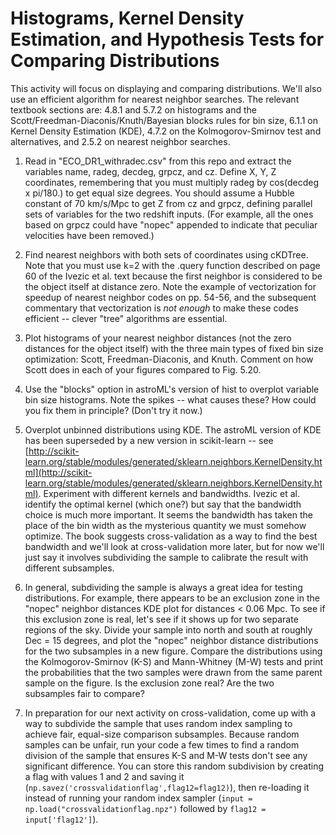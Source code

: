 # Histograms, Kernel Density Estimation, and Hypothesis Tests for Comparing Distributions

This activity will focus on displaying and comparing distributions. We'll also use an efficient algorithm for nearest neighbor searches. The relevant textbook sections are: 4.8.1 and 5.7.2 on histograms and the Scott/Freedman-Diaconis/Knuth/Bayesian blocks rules for bin size, 6.1.1 on Kernel Density Estimation (KDE), 4.7.2 on the Kolmogorov-Smirnov test and alternatives, and 2.5.2 on nearest neighbor searches.

1. Read in "ECO_DR1_withradec.csv" from this repo and extract the variables name, radeg, decdeg, grpcz, and cz. Define X, Y, Z coordinates, remembering that you must multiply radeg by cos(decdeg x pi/180.) to get equal size degrees. You should assume a Hubble constant of 70 km/s/Mpc to get Z from cz and grpcz, defining parallel sets of variables for the two redshift inputs. (For example, all the ones based on grpcz could have "nopec" appended to indicate that peculiar velocities have been removed.)

2. Find nearest neighbors with both sets of coordinates using cKDTree. Note that you must use k=2 with the .query function described on page 60 of the Ivezic et al. text because the first neighbor is considered to be the object itself at distance zero. Note the example of vectorization for speedup of nearest neighbor codes on pp. 54-56, and the subsequent commentary that vectorization is *not enough* to make these codes efficient -- clever "tree" algorithms are essential.

3. Plot histograms of your nearest neighbor distances (not the zero distances for the object itself) with the three main types of fixed bin size optimization: Scott, Freedman-Diaconis, and Knuth. Comment on how Scott does in each of your figures compared to Fig. 5.20.

4. Use the "blocks" option in astroML's version of hist to overplot variable bin size histograms. Note the spikes -- what causes these? How could you fix them in principle? (Don't try it now.)

5. Overplot unbinned distributions using KDE. The astroML version of KDE has been superseded by a new version in scikit-learn -- see [http://scikit-learn.org/stable/modules/generated/sklearn.neighbors.KernelDensity.html](http://scikit-learn.org/stable/modules/generated/sklearn.neighbors.KernelDensity.html). Experiment with different kernels and bandwidths. Ivezic et al. identify the optimal kernel (which one?) but say that the bandwidth choice is much more important. It seems the bandwidth has taken the place of the bin width as the mysterious quantity we must somehow optimize. The book suggests cross-validation as a way to find the best bandwidth and we'll look at cross-validation more later, but for now we'll just say it involves subdividing the sample to calibrate the result with different subsamples.

6. In general, subdividing the sample is always a great idea for testing distributions. For example, there appears to be an exclusion zone in the "nopec" neighbor distances KDE plot for distances < 0.06 Mpc. To see if this exclusion zone is real, let's see if it shows up for two separate regions of the sky. Divide your sample into north and south at roughly Dec = 15 degrees, and plot the "nopec" neighbor distance distributions for the two subsamples in a new figure. Compare the distributions using the Kolmogorov-Smirnov (K-S) and Mann-Whitney (M-W) tests and print the probabilities that the two samples were drawn from the same parent sample on the figure. Is the exclusion zone real? Are the two subsamples fair to compare?

7. In preparation for our next activity on cross-validation, come up with a way to subdivide the sample that uses random index sampling to achieve fair, equal-size comparison subsamples. Because random samples can be unfair, run your code a few times to find a random division of the sample that ensures K-S and M-W tests don't see any significant difference. You can store this random subdivision by creating a flag with values 1 and 2 and saving it (`np.savez('crossvalidationflag',flag12=flag12)`), then re-loading it instead of running your random index sampler (`input = np.load("crossvalidationflag.npz")` followed by `flag12 = input['flag12']`).


